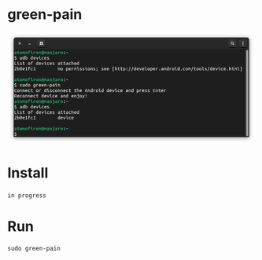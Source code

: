 # green-pain

![screenshot](https://github.com/Atomofiron/green-pain/blob/main/stuff/screenshot.png)

# Install
```in progress```

# Run
```sudo green-pain```
